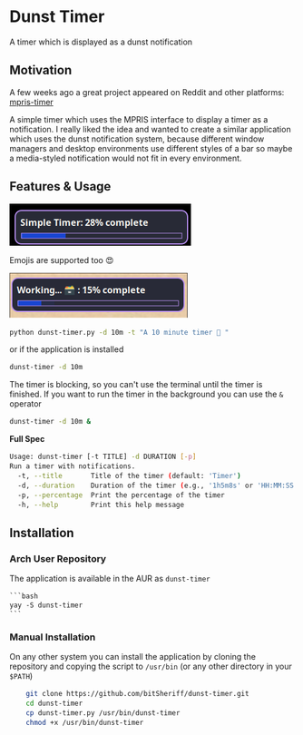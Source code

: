 # Dunst Timer

A timer which is displayed as a dunst notification

## Motivation

A few weeks ago a great project appeared on Reddit and other platforms:
[mpris-timer](https://github.com/efogdev/mpris-timer)

A simple timer which uses the MPRIS interface to display a timer as a notification. I really liked the idea and wanted to create a similar application which uses the dunst notification system, because different window managers and desktop environments use different styles of a bar so maybe a media-styled notification would not fit in every environment.

## Features & Usage

![](doc/example1.png)

Emojis are supported too 😍

![](doc/example2.png)


```bash
python dunst-timer.py -d 10m -t "A 10 minute timer 💼 "
```

or if the application is installed

```bash
dunst-timer -d 10m
```

The timer is blocking, so you can't use the terminal until the timer is finished. If you want to run the timer in the background you can use the `&` operator

```bash
dunst-timer -d 10m &
```

**Full Spec**
```bash
Usage: dunst-timer [-t TITLE] -d DURATION [-p]
Run a timer with notifications.
  -t, --title       Title of the timer (default: 'Timer')
  -d, --duration    Duration of the timer (e.g., '1h5m8s' or 'HH:MM:SS')
  -p, --percentage  Print the percentage of the timer
  -h, --help        Print this help message
```

## Installation

### Arch User Repository

The application is available in the AUR as `dunst-timer`

    ```bash
    yay -S dunst-timer
    ```

### Manual Installation

On any other system you can install the application by cloning the repository and copying the script to `/usr/bin` (or any other directory in your `$PATH`)

```bash
    git clone https://github.com/bitSheriff/dunst-timer.git
    cd dunst-timer
    cp dunst-timer.py /usr/bin/dunst-timer
    chmod +x /usr/bin/dunst-timer
```
